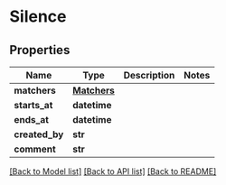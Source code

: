 # Silence

## Properties
Name | Type | Description | Notes
------------ | ------------- | ------------- | -------------
**matchers** | [**Matchers**](Matchers.md) |  | 
**starts_at** | **datetime** |  | 
**ends_at** | **datetime** |  | 
**created_by** | **str** |  | 
**comment** | **str** |  | 

[[Back to Model list]](../README.md#documentation-for-models) [[Back to API list]](../README.md#documentation-for-api-endpoints) [[Back to README]](../README.md)


